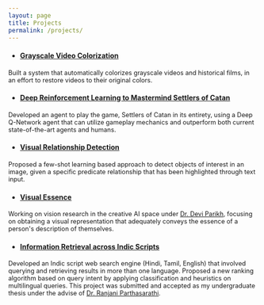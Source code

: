 ```yaml
---
layout: page
title: Projects
permalink: /projects/
---
```


- #### [Grayscale Video Colorization](https://tinyurl.com/rb2q6ex)
<span style="font-size:0.9em;"> Built a system that automatically colorizes grayscale videos and historical films, in an effort to restore videos to their original colors. </span>

- #### [Deep Reinforcement Learning to Mastermind Settlers of Catan](https://akrishna77.github.io/QSettlers/)
<span style="font-size:0.9em;"> Developed an agent to play the game, Settlers of Catan in its entirety, using a Deep Q-Network agent that can utilize gameplay mechanics and outperform both current state-of-the-art agents and humans. </span>

- #### [Visual Relationship Detection](https://akrishna77.github.io/visual-relationships/)
<span style="font-size:0.9em;"> Proposed a few-shot learning based approach to detect objects of interest in an image, given a specific predicate relationship that has been highlighted through text input. </span>

- #### [Visual Essence](https://akrishna77.github.io/CS8903-Essence/)
<span style="font-size:0.9em;"> Working on vision research in the creative AI space under [Dr. Devi Parikh](https://www.cc.gatech.edu/~parikh), focusing on obtaining a visual representation that adequately conveys the essence of a person's description of themselves. </span>

- #### [Information Retrieval across Indic Scripts](https://tinyurl.com/umyhpsr)
<span style="font-size:0.9em;"> Developed an Indic script web search engine (Hindi, Tamil, English) that involved querying and retrieving results in more than one language. Proposed a new ranking algorithm based on query intent by applying classification and heuristics on multilingual queries. This project was submitted and accepted as my undergraduate thesis under the advise of [Dr. Ranjani Parthasarathi](https://scholar.google.co.in/citations?user=SMhTwtYAAAAJ&hl=en). </span>

<!-- - #### AnswerMe
Implemented a web service that provides answers to questions on an exercise sheet. It initially uses OCR to retrieve the text from the scanned image of the sheet and then uses a web search API to obtain the most relevant answers. -->
